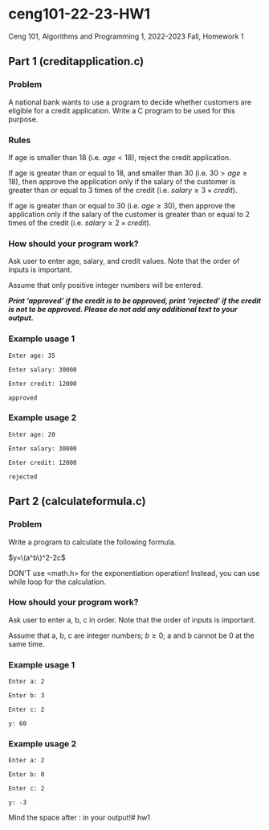 # ceng101-22-23-HW1
Ceng 101, Algorithms and Programming 1, 2022-2023 Fall, Homework 1

## Part 1 (creditapplication.c)
### Problem
A national bank wants to use a program to decide whether customers are eligible for a credit application. Write a C program to be used for this purpose.
### Rules

If age is smaller than 18 (i.e. $age < 18$), reject the credit application.

If age is greater than or equal to 18, and smaller than 30 (i.e.  $30 > age \geq 18$), then approve the application only if the salary of the customer is greater than or equal to 3 times of the credit (i.e.  $salary \geq 3 \times credit$).

If age is greater than or equal to 30 (i.e. $age \geq 30$), then approve the application only if the salary of the customer is greater than or equal to 2 times of the credit (i.e. $salary \geq 2 \times credit$). 

### How should your program work?
Ask user to enter age, salary, and credit values. Note that the order of inputs is important. 

Assume that only positive integer numbers will be entered.

***Print ‘approved’ if the credit is to be approved, print ‘rejected’ if the credit is not to be approved. Please do not add any additional text to your output.***

### Example usage 1

```
Enter age: 35

Enter salary: 30000

Enter credit: 12000

approved
```

### Example usage 2

```
Enter age: 20

Enter salary: 30000

Enter credit: 12000

rejected
```
## Part 2 (calculateformula.c)
### Problem
Write a program to calculate the following formula.

$y=\(a^b\)^2-2c$

DON'T use <math.h> for the exponentiation operation! Instead, you can use while loop for the calculation.

### How should your program work?
Ask user to enter a, b, c in order. Note that the order of inputs is important. 

Assume that a, b, c are integer numbers; $b \geq 0$; a and b cannot be 0 at the same time.

### Example usage 1

```
Enter a: 2

Enter b: 3

Enter c: 2

y: 60
```

### Example usage 2

```
Enter a: 2

Enter b: 0

Enter c: 2

y: -3
```

Mind the space after : in your output!# hw1
